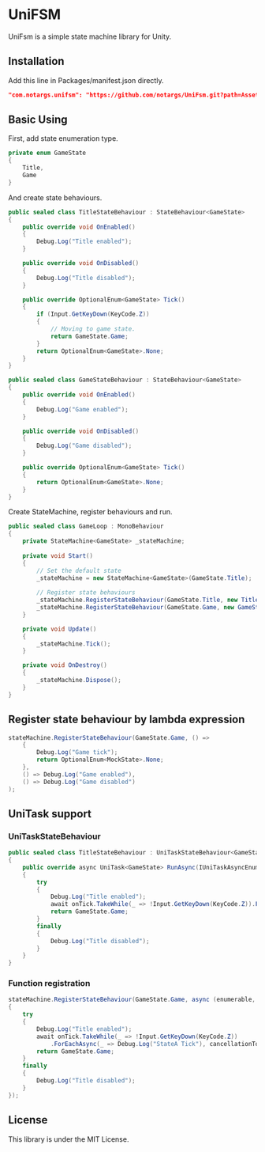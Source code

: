 # UniFSM
UniFsm is a simple state machine library for Unity.


## Installation
Add this line in Packages/manifest.json directly.
```json
"com.notargs.unifsm": "https://github.com/notargs/UniFsm.git?path=Assets/Plugins/UniFsm#1.2.0",
```
   
## Basic Using
First, add state enumeration type.
```c#
private enum GameState
{
    Title,
    Game
}
```

And create state behaviours.

```c#
public sealed class TitleStateBehaviour : StateBehaviour<GameState>
{
    public override void OnEnabled()
    {
        Debug.Log("Title enabled");
    }

    public override void OnDisabled()
    {
        Debug.Log("Title disabled");
    }

    public override OptionalEnum<GameState> Tick()
    {
        if (Input.GetKeyDown(KeyCode.Z))
        {
            // Moving to game state.
            return GameState.Game;
        }
        return OptionalEnum<GameState>.None;
    }
}

public sealed class GameStateBehaviour : StateBehaviour<GameState>
{
    public override void OnEnabled()
    {
        Debug.Log("Game enabled");
    }

    public override void OnDisabled()
    {
        Debug.Log("Game disabled");
    }

    public override OptionalEnum<GameState> Tick()
    {
        return OptionalEnum<GameState>.None;
    }
}
```

Create StateMachine, register behaviours and run.

```c#
public sealed class GameLoop : MonoBehaviour
{
    private StateMachine<GameState> _stateMachine;
    
    private void Start()
    {
        // Set the default state
        _stateMachine = new StateMachine<GameState>(GameState.Title);
        
        // Register state behaviours
        _stateMachine.RegisterStateBehaviour(GameState.Title, new TitleStateBehaviour());
        _stateMachine.RegisterStateBehaviour(GameState.Game, new GameStateBehaviour());
    }

    private void Update()
    {
        _stateMachine.Tick();
    }

    private void OnDestroy()
    {
        _stateMachine.Dispose();
    }
}
```

## Register state behaviour by lambda expression
```c#
stateMachine.RegisterStateBehaviour(GameState.Game, () =>
    {
        Debug.Log("Game tick");
        return OptionalEnum<MockState>.None;
    },
    () => Debug.Log("Game enabled"),
    () => Debug.Log("Game disabled")
);
```

## UniTask support
### UniTaskStateBehaviour
```c#
public sealed class TitleStateBehaviour : UniTaskStateBehaviour<GameState>
{
    public override async UniTask<GameState> RunAsync(IUniTaskAsyncEnumerable<AsyncUnit> onTick, CancellationToken cancellationToken)
    {
        try
        {
            Debug.Log("Title enabled");
            await onTick.TakeWhile(_ => !Input.GetKeyDown(KeyCode.Z)).ForEachAsync(_ => Debug.Log("StateA Tick"), cancellationToken);
            return GameState.Game;
        }
        finally
        {
            Debug.Log("Title disabled");
        }
    }
}
```
### Function registration
```c#
stateMachine.RegisterStateBehaviour(GameState.Game, async (enumerable, token) =>
{
    try
    {
        Debug.Log("Title enabled");
        await onTick.TakeWhile(_ => !Input.GetKeyDown(KeyCode.Z))
            .ForEachAsync(_ => Debug.Log("StateA Tick"), cancellationToken);
        return GameState.Game;
    }
    finally
    {
        Debug.Log("Title disabled");
    }
});
```

## License
This library is under the MIT License.
